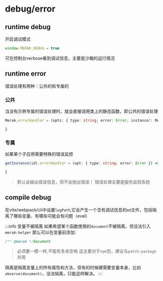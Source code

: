 # debug/error
 
## runtime debug
开启调试模式
```js
window.MERAK_DEBUG = true
```
可在控制台verbose看到调试信息，主要是沙箱的运行情况

## runtime error
错误处理有两种：公共的和专属的
### 公共
当没有示例专属的错误处理时，就会直接调用类上的静态函数，即公共的错误处理
```ts
Merak.errorHandler = (opts: { type: string; error: Error; instance?: Merak }) => {

}
```

### 专属
如果某个子应用需要特殊的错误监控
```ts
getInstance(id).errorHandler = (opt: { type: string; error: Error }) => {

}
```
> 默认会输出错误信息，但不会抛出错误！
> 错误处理主要是服务监控系统


## compile debug
在vite/webpack/cli中设置`logPath`,它会产生一个含有调试信息的`md`文件，包括隔离了哪些变量、有哪些可能会有问题（eval）

:::info 变量不被隔离
如果希望某个函数使用的`document`不被隔离，但没法引入`merak-helper`
那么可以在变量前添加:
```js
/** @merak */document
```
> 必须要一模一样,不能有多余空格
这主要对于`npm`包，建议与`patch-package`共用


隔离是隔离变量上的所有属性和方法，但有的时候硬需要变量本身，比如`observe(document)`，没法隔离，只能这样解决。
:::
